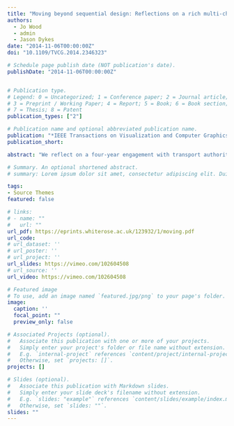 ```yaml
---
title: "Moving beyond sequential design: Reflections on a rich multi-channel approach to data visualization"
authors:
  - Jo Wood
  - admin
  - Jason Dykes
date: "2014-11-06T00:00:00Z"
doi: "10.1109/TVCG.2014.2346323"

# Schedule page publish date (NOT publication's date).
publishDate: "2014-11-06T00:00:00Z"


# Publication type.
# Legend: 0 = Uncategorized; 1 = Conference paper; 2 = Journal article;
# 3 = Preprint / Working Paper; 4 = Report; 5 = Book; 6 = Book section;
# 7 = Thesis; 8 = Patent
publication_types: ["2"]

# Publication name and optional abbreviated publication name.
publication: "*IEEE Transactions on Visualization and Computer Graphics*, 20(12): 2171--2180"
publication_short:

abstract: "We reflect on a four-year engagement with transport authorities and others involving a large dataset describing the use of a public bicycle-sharing scheme. We describe the role visualization of these data played in fostering engagement with policy makers, transport operators, the transport research community, the museum and gallery sector and the general public. We identify each of these as `channels'-evolving relationships between producers and consumers of visualization-where traditional roles of the visualization expert and domain expert are blurred. In each case, we identify the different design decisions that were required to support each of these channels and the role played by the visualization process. Using chauffeured interaction with a flexible visual analytics system we demonstrate how insight was gained by policy makers into gendered spatio-temporal cycle behaviors, how this led to further insight into workplace commuting activity, group cycling behavior and explanations for street navigation choice. We demonstrate how this supported, and was supported by, the seemingly unrelated development of narrative-driven visualization via TEDx, of the creation and the setting of an art installation and the curating of digital and physical artefacts. We assert that existing models of visualization design, of tool/technique development and of insight generation do not adequately capture the richness of parallel engagement via these multiple channels of communication. We argue that developing multiple channels in parallel opens up opportunities for visualization design and analysis by building trust and authority and supporting creativity. This rich, non-sequential approach to visualization design is likely to foster serendipity, deepen insight and increase impact."

# Summary. An optional shortened abstract.
# summary: Lorem ipsum dolor sit amet, consectetur adipiscing elit. Duis posuere tellus ac convallis placerat. Proin tincidunt magna sed ex sollicitudin condimentum.

tags:
- Source Themes
featured: false

# links:
# - name: ""
#   url: ""
url_pdf: https://eprints.whiterose.ac.uk/123932/1/moving.pdf
url_code:
# url_dataset: ''
# url_poster: ''
# url_project: ''
url_slides: https://vimeo.com/102604508
# url_source: ''
url_video: https://vimeo.com/102604508

# Featured image
# To use, add an image named `featured.jpg/png` to your page's folder.
image:
  caption: ''
  focal_point: ""
  preview_only: false

# Associated Projects (optional).
#   Associate this publication with one or more of your projects.
#   Simply enter your project's folder or file name without extension.
#   E.g. `internal-project` references `content/project/internal-project/index.md`.
#   Otherwise, set `projects: []`.
projects: []

# Slides (optional).
#   Associate this publication with Markdown slides.
#   Simply enter your slide deck's filename without extension.
#   E.g. `slides: "example"` references `content/slides/example/index.md`.
#   Otherwise, set `slides: ""`.
slides: ""
---
```

